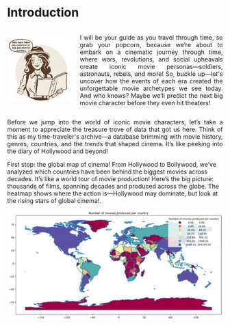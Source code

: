 # Introduction

<div style="display: flex; align-items: center; justify-content: center;">
    <div style="flex: 0 0 auto; margin-right: 20px;">
        <img src="/markdown_files/ada_dessin.png" alt="Ada" style="max-width: 150px;">
    </div>
    <div style="flex: 1;">
        <p style="text-align: justify;">
        I will be your guide as you travel through time, so grab your popcorn, because we’re about to embark on a cinematic journey through time, where wars, revolutions, and social upheavals create iconic movie personas—soldiers, astronauts, rebels, and more! So, buckle up—let's uncover how the events of each era created the unforgettable movie archetypes we see today. And who knows? Maybe we’ll predict the next big movie character before they even hit theaters!
        </p>
    </div>
</div>


<p style="text-align: justify;">
Before we jump into the world of iconic movie characters, let’s take a moment to appreciate the treasure trove of data that got us here. Think of this as my time-traveler's archive—a database brimming with movie history, genres, countries, and the trends that shaped cinema. It’s like peeking into the diary of Hollywood and beyond!

First stop: the global map of cinema! From Hollywood to Bollywood, we’ve analyzed which countries have been behind the biggest movies across decades. It’s like a world tour of movie production! Here’s the big picture: thousands of films, spanning decades and produced across the globe. The heatmap shows where the action is—Hollywood may dominate, but look at the rising stars of global cinema!.
</p>

<dive style="text-align: center;">
    <img src="/markdown_files/world_map.png" alt="World map">
</div>




